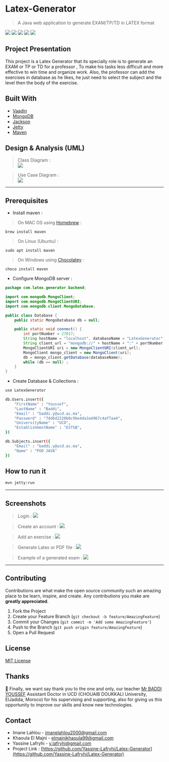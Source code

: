 # Latex-Generator
> A Java web application to generate EXAM/TP/TD in LATEX format

![](https://img.shields.io/badge/build-passing-brightgreen)
![](https://img.shields.io/badge/license-MIT-purple)
![](https://img.shields.io/badge/version-1.0-orange)
![](https://img.shields.io/badge/vaadin-14.3.9-blue)
![](https://img.shields.io/badge/jackson-2.10.0-red)

## Project Presentation
This project is a Latex Generator that its specially role is to generate an EXAM or TP or TD for a professor , To make his tasks less difficult and more effective to win time and organize work.
Also, the professor can add the exercises in database as he likes, he just need to select the subject and the level then the body of the exercise.
## Built With

* [Vaadin](https://vaadin.com)
* [MongoDB](https://mongodb.com)
* [Jackson](https://github.com/FasterXML/jackson-core)
* [Jetty](https://www.eclipse.org/jetty)
* [Maven](https://maven.apache.org)

## Design & Analysis (UML)

> Class Diagram :<br>
![](screenshots/screenshot1.png)

> Use Case Diagram :<br>
![](screenshots/screenshot2.png)

 ---
## Prerequisites

- Install maven :
> On MAC OS using [Homebrew](https://brew.sh/) :
```shell
brew install maven
```
> On Linux (Ubuntu) :
```shell
sudo apt install maven
```
> On Windows using [Chocolatey](https://chocolatey.org/) :
```shell
choco install maven
```
- Configure MongoDB server :
```java
package com.latex.generator.backend;

import com.mongodb.MongoClient;
import com.mongodb.MongoClientURI;
import com.mongodb.client.MongoDatabase;

public class Database {
    public static MongoDatabase db = null;

    public static void connect() {
        int portNumber = 27017;
        String hostName = "localhost", databaseName = "LatexGenerator";
        String client_url = "mongodb://" + hostName + ":" + portNumber + "/" + databaseName;
        MongoClientURI uri = new MongoClientURI(client_url);
        MongoClient mongo_client = new MongoClient(uri);
        db = mongo_client.getDatabase(databaseName);
        while (db == null) ;
    }
}
```
- Create Database & Collections :
```bash
use LatexGenerator

db.Users.insert({
    "FirstName" : "Youssef",
    "LastName" : "Baddi",
    "Email" : "baddi.y@ucd.ac.ma",
    "Password" : "7dd6d2220b0c9be4da3a4967c4af7aa4",
    "UniversityName" : "UCD",
    "EstablishmentName" : "ESTSB",
})

db.Subjects.insert({
    "Email" : "baddi.y@ucd.ac.ma",
    "Name" : "POO JAVA"
})
```
## How to run it

```bash
mvn jetty:run
```
---
## Screenshots
>Login :
![](screenshots/screenshot3.jpeg)

>Create an account :
![](screenshots/screenshot4.jpeg)

>Add an exercise :
![](screenshots/screenshot5.jpeg)

>Generate Latex or PDF file :
![](screenshots/screenshot6.jpeg)

>Example of a generated exam :
![](screenshots/screenshot7.jpeg)

---

## Contributing

Contributions are what make the open source community such an amazing place to be learn, inspire, and create. Any contributions you make are **greatly appreciated**.

1. Fork the Project
2. Create your Feature Branch (`git checkout -b feature/AmazingFeature`)
3. Commit your Changes (`git commit -m 'Add some AmazingFeature'`)
4. Push to the Branch (`git push origin feature/AmazingFeature`)
5. Open a Pull Request

## License
[MIT License](https://choosealicense.com/licenses/mit/)

## Thanks 
:pray: Finally, we want say thank you to the one and only, our teacher [Mr BADDI YOUSSEF](https://linkedin.com/in/youssefbaddi) Assistant Doctor in UCD (CHOUAIB DOUKKALI University, ElJadida, Moroco) for his supervising and supporting, also for giving us this opportunity to improve our skills and know new technologies.

## Contact
- Imane Lahlou - [imanelahlou2000@gmail.com](mailto:imanelahlou2000@gmail.com)
- Khaoula El Majni - [elmajnikhaoula99@gmail.com](mailto:elmajnikhaoula99@gmail.com)
- Yassine Lafryhi - [y.lafryhi@gmail.com](mailto:y.lafryhi@gmail.com)
- Project Link : [https://github.com/Yassine-Lafryhi/Latex-Generator](https://github.com/Yassine-Lafryhi/Latex-Generator)
